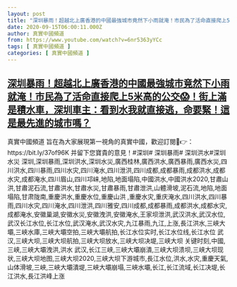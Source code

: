 ```yaml
---
layout: post
title: "深圳暴雨！超越北上廣香港的中國最強城市竟然下小雨就淹！市民為了活命直接爬上5米高的公交😱！街上滿是積水車，深圳車主：看到水我就直接逃，命要緊！這是最先進的城市嗎？"
date: 2020-09-15T06:00:11.000Z
author: 真實中國頻道
from: https://www.youtube.com/watch?v=6nr5363yYCc
tags: [ 真實中國頻道 ]
categories: [ 真實中國頻道 ]
---
```

<!--1600149611000-->
[深圳暴雨！超越北上廣香港的中國最強城市竟然下小雨就淹！市民為了活命直接爬上5米高的公交😱！街上滿是積水車，深圳車主：看到水我就直接逃，命要緊！這是最先進的城市嗎？](https://www.youtube.com/watch?v=6nr5363yYCc)
------

<div>
真實中國頻道 旨在為大家展現第一視角的真實中國，歡迎訂閱💖👉：https://bit.ly/37of96K  并留下您寶貴的意見！#深圳# 深圳暴雨# 深圳洪水#深圳水災 深圳,深圳暴雨,深圳洪水,深圳水災,廣西桂林,廣西洪水,廣西暴雨,廣西水災,四川洪水,四川暴雨,四川水灾,四川淹水,四川泄洪,四川成都,成都暴雨,成都洪水,成都水灾,成都淹水,四川眉山,四川邛崃,地陷,地面塌陷,中國洪水,中國洪水2020,甘肅山洪,甘肅泥石流,甘肅洪水,甘肅水災,甘肅暴雨,甘肅泄洪,山體滑坡,泥石流,地陷,地面塌陷,甘肃陇南,重慶洪水,重慶水位,重慶山洪 ,重慶水灾,重庆淹水,四川洪水,四川暴雨,四川水灾,四川淹水,四川泄洪,四川雅安,四川成都,成都暴雨,成都洪水,成都水灾,成都淹水,安徽巢湖,安徽水災,安徽洩洪,安徽淹水,王家坝泄洪,武汉洪水,武汉水位,武汉长江水位,长江水位,武汉淹水,武汉水灾,九江暴雨,九江,上涨,長江洪水,三峽大壩,三峽水庫,三峽大壩空拍,三峽大壩航拍,长江水位实时,长江水位线,长江水位 武汉,三峡大坝,三峡大坝航拍,三峡大坝放水,三峡大坝决堤,三峡大坝 关键时刻,中國,三峡,三峽大壩洩洪,洪水 武汉,长江三峡,三峽大壩崩潰,三峡大坝溃坝,三峡大坝现状,三峡大坝地图,三峡大坝2020,三峡大坝下游城市,長江水位,洪水,水灾,重慶天氣,山体滑坡,三峽,三峽大壩潰堤,三峽大壩崩塌,三峽水壩,长江,长江流域,长江决堤,长江洪水,長江洪峰上涨
</div>
